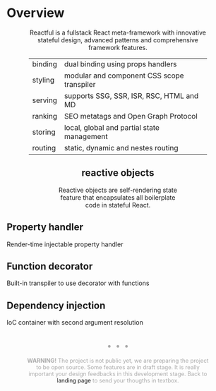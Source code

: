 <script src='../@assets/js/index.js'></script>
<script src='default.js'></script>
<style>@import url(default.css);</style> 

# Overview

<center style='margin: 0 50px'>

Reactful is a fullstack React meta-framework with innovative stateful design, advanced patterns and comprehensive framework features. 

|         |                                            |
| ------- | ------------------------------------------ |
| binding | dual binding using props handlers          |
| styling | modular and component CSS scope transpiler |
| serving | supports SSG, SSR, ISR, RSC, HTML and MD   |
| ranking | SEO metatags and Open Graph Protocol       |
| storing | local, global and partial state management |
| routing | static, dynamic and nestes routing         |

</center>

<center style='margin:0 111px'>
<h2 upper smart-object>reactive objects</h2>

Reactive objects are self-rendering state feature that encapsulates all boilerplate code in stateful React. 

</center>
<section cols='3' divs><aside right>

## Property handler

Render-time injectable property handler

</aside><aside center>

## Function decorator

Built-in transpiler to use decorator with functions

</aside><aside left>

## Dependency injection

IoC container with second argument resolution

</aside></section>

<center style='zoom:0.9; color:#AAA; padding: 0 50px;'>
<b style='font-weight:bolder; font-size: 2.5rem'>. . .</b>

**WARNING!** The project is not public yet, we are preparing the project to be open source. Some features are in draft stage. It is really important your design feedbacks in this development stage. Back to <a ignore onclick='gotoLandingPage()'>landing page</a> to send your thougths in textbox.

</center>